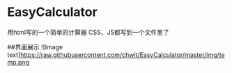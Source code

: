 # EasyCalculator
用html写的一个简单的计算器
CSS，JS都写到一个文件里了

##界面展示
![Image text]https://raw.githubusercontent.com/chwit/EasyCalculator/master/img/temp.png